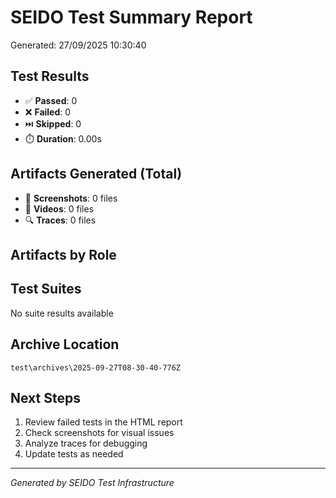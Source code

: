 # SEIDO Test Summary Report
Generated: 27/09/2025 10:30:40

## Test Results
- ✅ **Passed**: 0
- ❌ **Failed**: 0
- ⏭️ **Skipped**: 0
- ⏱️ **Duration**: 0.00s

## Artifacts Generated (Total)
- 📸 **Screenshots**: 0 files
- 🎥 **Videos**: 0 files
- 🔍 **Traces**: 0 files

## Artifacts by Role


## Test Suites
No suite results available

## Archive Location
`test\archives\2025-09-27T08-30-40-776Z`

## Next Steps
1. Review failed tests in the HTML report
2. Check screenshots for visual issues
3. Analyze traces for debugging
4. Update tests as needed

---
*Generated by SEIDO Test Infrastructure*
